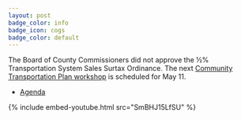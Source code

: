 ```yaml
---
layout: post
badge_color: info
badge_icon: cogs
badge_color: default
---
```


The Board of County Commissioners did not approve the ½% Transportation System Sales Surtax Ordinance. The next [Community Transportation Plan workshop](http://www.hillsboroughcounty.org/Calendar.aspx?EID=14783) is scheduled for May 11.

* [Agenda](http://agenda.hillsboroughcounty.org/cache/00003/692/16-0427_Agenda%20and%20Backup.pdf)

{% include embed-youtube.html src="SmBHJ15LfSU" %}
